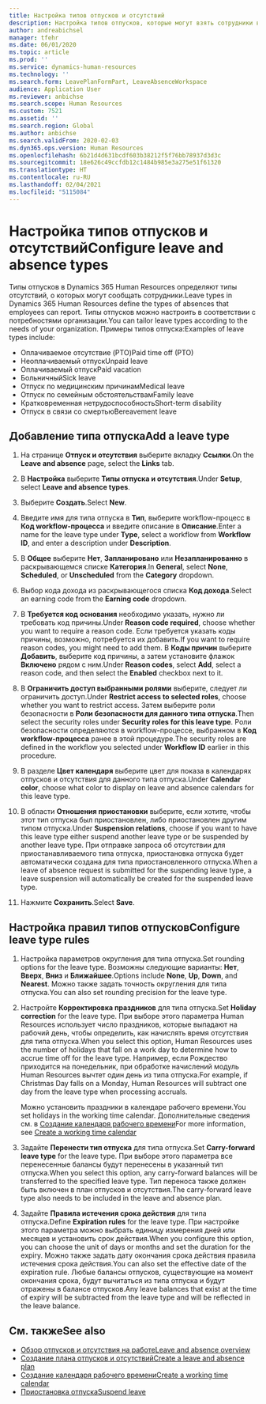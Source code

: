 ```yaml
---
title: Настройка типов отпусков и отсутствий
description: Настройка типов отпусков, которые могут взять сотрудники в Dynamics 365 Human Resources.
author: andreabichsel
manager: tfehr
ms.date: 06/01/2020
ms.topic: article
ms.prod: ''
ms.service: dynamics-human-resources
ms.technology: ''
ms.search.form: LeavePlanFormPart, LeaveAbsenceWorkspace
audience: Application User
ms.reviewer: anbichse
ms.search.scope: Human Resources
ms.custom: 7521
ms.assetid: ''
ms.search.region: Global
ms.author: anbichse
ms.search.validFrom: 2020-02-03
ms.dyn365.ops.version: Human Resources
ms.openlocfilehash: 6b21d4d631bcdf603b38212f5f76bb78937d3d3c
ms.sourcegitcommit: 18e626c49ccfdb12c1484b985e3a275e51f61320
ms.translationtype: HT
ms.contentlocale: ru-RU
ms.lasthandoff: 02/04/2021
ms.locfileid: "5115084"
---
```

# <a name="configure-leave-and-absence-types"></a><span data-ttu-id="8762b-103">Настройка типов отпусков и отсутствий</span><span class="sxs-lookup"><span data-stu-id="8762b-103">Configure leave and absence types</span></span>

<span data-ttu-id="8762b-104">Типы отпусков в Dynamics 365 Human Resources определяют типы отсутствий, о которых могут сообщать сотрудники.</span><span class="sxs-lookup"><span data-stu-id="8762b-104">Leave types in Dynamics 365 Human Resources define the types of absences that employees can report.</span></span> <span data-ttu-id="8762b-105">Типы отпусков можно настроить в соответствии с потребностями организации.</span><span class="sxs-lookup"><span data-stu-id="8762b-105">You can tailor leave types according to the needs of your organization.</span></span> <span data-ttu-id="8762b-106">Примеры типов отпуска:</span><span class="sxs-lookup"><span data-stu-id="8762b-106">Examples of leave types include:</span></span>

- <span data-ttu-id="8762b-107">Оплачиваемое отсутствие (PTO)</span><span class="sxs-lookup"><span data-stu-id="8762b-107">Paid time off (PTO)</span></span>
- <span data-ttu-id="8762b-108">Неоплачиваемый отпуск</span><span class="sxs-lookup"><span data-stu-id="8762b-108">Unpaid leave</span></span>
- <span data-ttu-id="8762b-109">Оплачиваемый отпуск</span><span class="sxs-lookup"><span data-stu-id="8762b-109">Paid vacation</span></span>
- <span data-ttu-id="8762b-110">Больничный</span><span class="sxs-lookup"><span data-stu-id="8762b-110">Sick leave</span></span>
- <span data-ttu-id="8762b-111">Отпуск по медицинским причинам</span><span class="sxs-lookup"><span data-stu-id="8762b-111">Medical leave</span></span>
- <span data-ttu-id="8762b-112">Отпуск по семейным обстоятельствам</span><span class="sxs-lookup"><span data-stu-id="8762b-112">Family leave</span></span>
- <span data-ttu-id="8762b-113">Кратковременная нетрудоспособность</span><span class="sxs-lookup"><span data-stu-id="8762b-113">Short-term disability</span></span>
- <span data-ttu-id="8762b-114">Отпуск в связи со смертью</span><span class="sxs-lookup"><span data-stu-id="8762b-114">Bereavement leave</span></span>

## <a name="add-a-leave-type"></a><span data-ttu-id="8762b-115">Добавление типа отпуска</span><span class="sxs-lookup"><span data-stu-id="8762b-115">Add a leave type</span></span>

1. <span data-ttu-id="8762b-116">На странице **Отпуск и отсутствия** выберите вкладку **Ссылки**.</span><span class="sxs-lookup"><span data-stu-id="8762b-116">On the **Leave and absence** page, select the **Links** tab.</span></span>

2. <span data-ttu-id="8762b-117">В **Настройка** выберите **Типы отпуска и отсутствия**.</span><span class="sxs-lookup"><span data-stu-id="8762b-117">Under **Setup**, select **Leave and absence types**.</span></span>

3. <span data-ttu-id="8762b-118">Выберите **Создать**.</span><span class="sxs-lookup"><span data-stu-id="8762b-118">Select **New**.</span></span>

4. <span data-ttu-id="8762b-119">Введите имя для типа отпуска в **Тип**, выберите workflow-процесс в **Код workflow-процесса** и введите описание в **Описание**.</span><span class="sxs-lookup"><span data-stu-id="8762b-119">Enter a name for the leave type under **Type**, select a workflow from **Workflow ID**, and enter a description under **Description**.</span></span>

5. <span data-ttu-id="8762b-120">В **Общее** выберите **Нет**, **Запланировано** или **Незапланированно** в раскрывающемся списке **Категория**.</span><span class="sxs-lookup"><span data-stu-id="8762b-120">In **General**, select **None**, **Scheduled**, or **Unscheduled** from the **Category** dropdown.</span></span>

6. <span data-ttu-id="8762b-121">Выбор кода дохода из раскрывающегося списка **Код дохода**.</span><span class="sxs-lookup"><span data-stu-id="8762b-121">Select an earning code from the **Earning code** dropdown.</span></span>

7. <span data-ttu-id="8762b-122">В **Требуется код основания** необходимо указать, нужно ли требовать код причины.</span><span class="sxs-lookup"><span data-stu-id="8762b-122">Under **Reason code required**, choose whether you want to require a reason code.</span></span> <span data-ttu-id="8762b-123">Если требуется указать коды причины, возможно, потребуется их добавить.</span><span class="sxs-lookup"><span data-stu-id="8762b-123">If you want to require reason codes, you might need to add them.</span></span> <span data-ttu-id="8762b-124">В **Коды причин** выберите **Добавить**, выберите код причины, а затем установите флажок **Включено** рядом с ним.</span><span class="sxs-lookup"><span data-stu-id="8762b-124">Under **Reason codes**, select **Add**, select a reason code, and then select the **Enabled** checkbox next to it.</span></span>

8. <span data-ttu-id="8762b-125">В **Ограничить доступ выбранными ролями** выберите, следует ли ограничить доступ.</span><span class="sxs-lookup"><span data-stu-id="8762b-125">Under **Restrict access to selected roles**, choose whether you want to restrict access.</span></span> <span data-ttu-id="8762b-126">Затем выберите роли безопасности в **Роли безопасности для данного типа отпуска**.</span><span class="sxs-lookup"><span data-stu-id="8762b-126">Then select the security roles under **Security roles for this leave type**.</span></span> <span data-ttu-id="8762b-127">Роли безопасности определяются в workflow-процессе, выбранном в **Код workflow-процесса** ранее в этой процедуре.</span><span class="sxs-lookup"><span data-stu-id="8762b-127">The security roles are defined in the workflow you selected under **Workflow ID** earlier in this procedure.</span></span>

9. <span data-ttu-id="8762b-128">В разделе **Цвет календаря** выберите цвет для показа в календарях отпусков и отсутствия для данного типа отпуска.</span><span class="sxs-lookup"><span data-stu-id="8762b-128">Under **Calendar color**, choose what color to display on leave and absence calendars for this leave type.</span></span> 

10. <span data-ttu-id="8762b-129">В области **Отношения приостановки** выберите, если хотите, чтобы этот тип отпуска был приостановлен, либо приостановлен другим типом отпуска.</span><span class="sxs-lookup"><span data-stu-id="8762b-129">Under **Suspension relations**, choose if you want to have this leave type either suspend another leave type or be suspended by another leave type.</span></span> <span data-ttu-id="8762b-130">При отправке запроса об отсутствии для приостанавливаемого типа отпуска, приостановка отпуска будет автоматически создана для типа приостановленного отпуска.</span><span class="sxs-lookup"><span data-stu-id="8762b-130">When a leave of absence request is submitted for the suspending leave type, a leave suspension will automatically be created for the suspended leave type.</span></span> 

10. <span data-ttu-id="8762b-131">Нажмите **Сохранить**.</span><span class="sxs-lookup"><span data-stu-id="8762b-131">Select **Save**.</span></span>

## <a name="configure-leave-type-rules"></a><span data-ttu-id="8762b-132">Настройка правил типов отпусков</span><span class="sxs-lookup"><span data-stu-id="8762b-132">Configure leave type rules</span></span>

1. <span data-ttu-id="8762b-133">Настройка параметров округления для типа отпуска.</span><span class="sxs-lookup"><span data-stu-id="8762b-133">Set rounding options for the leave type.</span></span> <span data-ttu-id="8762b-134">Возможны следующие варианты: **Нет**, **Вверх**, **Вниз** и **Ближайшее**.</span><span class="sxs-lookup"><span data-stu-id="8762b-134">Options include **None**, **Up**, **Down**, and **Nearest**.</span></span> <span data-ttu-id="8762b-135">Можно также задать точность округления для типа отпуска.</span><span class="sxs-lookup"><span data-stu-id="8762b-135">You can also set rounding precision for the leave type.</span></span>

2. <span data-ttu-id="8762b-136">Настройте **Корректировка праздников** для типа отпуска.</span><span class="sxs-lookup"><span data-stu-id="8762b-136">Set **Holiday correction** for the leave type.</span></span> <span data-ttu-id="8762b-137">При выборе этого параметра Human Resources использует число праздников, которые выпадают на рабочий день, чтобы определить, как начислять время отсутствия для типа отпуска.</span><span class="sxs-lookup"><span data-stu-id="8762b-137">When you select this option, Human Resources uses the number of holidays that fall on a work day to determine how to accrue time off for the leave type.</span></span> <span data-ttu-id="8762b-138">Например, если Рождество приходится на понедельник, при обработке начислений модуль Human Resources вычтет один день из типа отпуска.</span><span class="sxs-lookup"><span data-stu-id="8762b-138">For example, if Christmas Day falls on a Monday, Human Resources will subtract one day from the leave type when processing accruals.</span></span>

   <span data-ttu-id="8762b-139">Можно установить праздники в календаре рабочего времени.</span><span class="sxs-lookup"><span data-stu-id="8762b-139">You set holidays in the working time calendar.</span></span> <span data-ttu-id="8762b-140">Дополнительные сведения см. в [Создание календаря рабочего времени](hr-leave-and-absence-working-time-calendar.md)</span><span class="sxs-lookup"><span data-stu-id="8762b-140">For more information, see [Create a working time calendar](hr-leave-and-absence-working-time-calendar.md)</span></span>
   
 3. <span data-ttu-id="8762b-141">Задайте **Перенести тип отпуска** для типа отпуска.</span><span class="sxs-lookup"><span data-stu-id="8762b-141">Set **Carry-forward leave type** for the leave type.</span></span> <span data-ttu-id="8762b-142">При выборе этого параметра все перенесенные балансы будут перенесены в указанный тип отпуска.</span><span class="sxs-lookup"><span data-stu-id="8762b-142">When you select this option, any carry-forward balances will be transferred to the specified leave type.</span></span> <span data-ttu-id="8762b-143">Тип переноса также должен быть включен в план отпусков и отсутствия.</span><span class="sxs-lookup"><span data-stu-id="8762b-143">The carry-forward leave type also needs to be included in the leave and absence plan.</span></span> 
 
 4. <span data-ttu-id="8762b-144">Задайте **Правила истечения срока действия** для типа отпуска.</span><span class="sxs-lookup"><span data-stu-id="8762b-144">Define **Expiration rules** for the leave type.</span></span> <span data-ttu-id="8762b-145">При настройке этого параметра можно выбрать единицу измерения дней или месяцев и установить срок действия.</span><span class="sxs-lookup"><span data-stu-id="8762b-145">When you configure this option, you can choose the unit of days or months and set the duration for the expiry.</span></span> <span data-ttu-id="8762b-146">Можно также задать дату окончания срока действия правила истечения срока действия.</span><span class="sxs-lookup"><span data-stu-id="8762b-146">You can also set the effective date of the expiration rule.</span></span> <span data-ttu-id="8762b-147">Любые балансы отпусков, существующие на момент окончания срока, будут вычитаться из типа отпуска и будут отражены в балансе отпусков.</span><span class="sxs-lookup"><span data-stu-id="8762b-147">Any leave balances that exist at the time of expiry will be subtracted from the leave type and will be reflected in the leave balance.</span></span> 
 
 
## <a name="see-also"></a><span data-ttu-id="8762b-148">См. также</span><span class="sxs-lookup"><span data-stu-id="8762b-148">See also</span></span>

- [<span data-ttu-id="8762b-149">Обзор отпусков и отсутствия на работе</span><span class="sxs-lookup"><span data-stu-id="8762b-149">Leave and absence overview</span></span>](hr-leave-and-absence-overview.md)
- [<span data-ttu-id="8762b-150">Создание плана отпусков и отсутствий</span><span class="sxs-lookup"><span data-stu-id="8762b-150">Create a leave and absence plan</span></span>](hr-leave-and-absence-plans.md)
- [<span data-ttu-id="8762b-151">Создание календаря рабочего времени</span><span class="sxs-lookup"><span data-stu-id="8762b-151">Create a working time calendar</span></span>](hr-leave-and-absence-working-time-calendar.md)
- [<span data-ttu-id="8762b-152">Приостановка отпуска</span><span class="sxs-lookup"><span data-stu-id="8762b-152">Suspend leave</span></span>](hr-leave-and-absence-suspend-leave.md)


